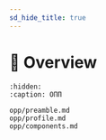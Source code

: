 ```yaml
---
sd_hide_title: true
---
```


# 🔎 Overview

```{toctree}
:hidden:
:caption: ОПП

opp/preamble.md
opp/profile.md
opp/components.md
```
